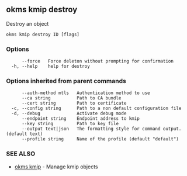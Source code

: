 ## okms kmip destroy

Destroy an object

```
okms kmip destroy ID [flags]
```

### Options

```
      --force   Force deleton without prompting for confirmation
  -h, --help    help for destroy
```

### Options inherited from parent commands

```
      --auth-method mtls   Authentication method to use
      --ca string          Path to CA bundle
      --cert string        Path to certificate
  -c, --config string      Path to a non default configuration file
  -d, --debug              Activate debug mode
      --endpoint string    Endpoint address to kmip
      --key string         Path to key file
      --output text|json   The formatting style for command output. (default text)
      --profile string     Name of the profile (default "default")
```

### SEE ALSO

* [okms kmip](okms_kmip.md)	 - Manage kmip objects

